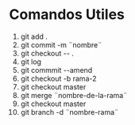 # Comandos Utiles
1. git add .
2. git commit -m ¨nombre¨
3. git checkout -- .
4. git log
5. git commmit --amend
6. git checkout -b rama-2
7. git checkout master
8. git merge ¨nombre-de-la-rama¨
9. git checkout master
10. git branch -d ¨nombre-rama¨